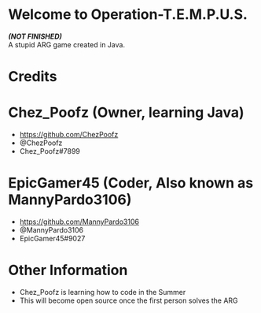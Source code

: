 # Welcome to Operation-T.E.M.P.U.S.
***(NOT FINISHED)***<br />
A stupid ARG game created in Java.<br />
# Credits
# Chez_Poofz (Owner, learning Java)
- https://github.com/ChezPoofz
- @ChezPoofz
- Chez_Poofz#7899
# EpicGamer45 (Coder, Also known as **MannyPardo3106**)
- https://github.com/MannyPardo3106
- @MannyPardo3106
- EpicGamer45#9027
# Other Information
- Chez_Poofz is learning how to code in the Summer
- This will become open source once the first person solves the ARG
